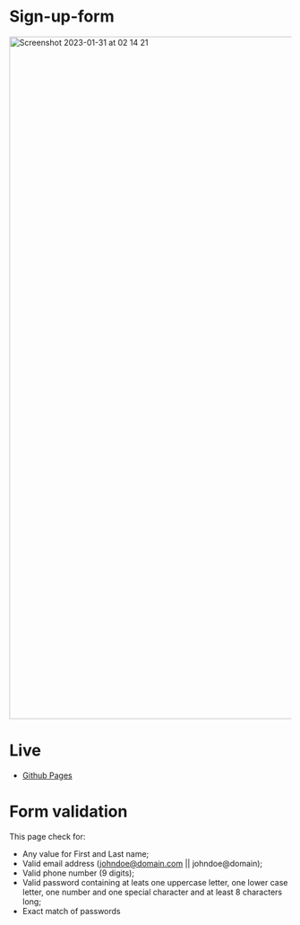 # Sign-up-form

<img width="1217" alt="Screenshot 2023-01-31 at 02 14 21" src="https://user-images.githubusercontent.com/121442495/215625766-f3cbe4ed-4f57-44de-8301-63e19f6b8375.png">

# Live

- [Github Pages](https://ka0gami.github.io/Sign-up-form/)

# Form validation

This page check for:

- Any value for First and Last name;
- Valid email address (johndoe@domain.com || johndoe@domain);
- Valid phone number (9 digits);
- Valid password containing at leats one uppercase letter, one lower case letter, one number and one special character and at least 8 characters long;
- Exact match of passwords
